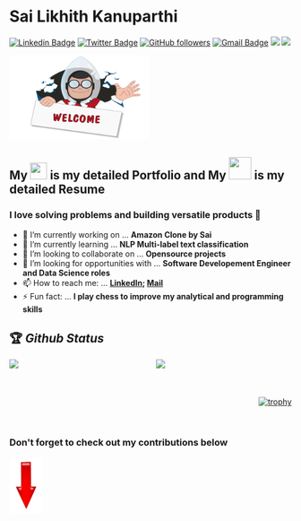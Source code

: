 # Sai Likhith Kanuparthi
[![Linkedin Badge](https://img.shields.io/badge/-sailikhithk-blue?style=social&logo=Linkedin&logoColor=blue&link=https://www.linkedin.com/in/sailikhithk/)](https://www.linkedin.com/in/sailikhithk/) 
[![Twitter Badge](http://img.shields.io/badge/-@codewithsai?style=social&logo=twitter&logoColor=blue&link=https://twitter.com/codewithsai)](https://twitter.com/codewithsai) 
[![GitHub followers](https://img.shields.io/github/followers/sailikhithk?label=Follow&style=social)](https://github.com/sailikhithk/?tab=follow) 
[![Gmail Badge](https://img.shields.io/badge/-sailikhithk?style=social&logo=Gmail&logoColor=red&link=mailto:sailikhithcse@gmail.com)](mailto:sailikhithcse@gmail.com) 
![](https://hitcounter.pythonanywhere.com/count/tag.svg?url=https%3A%2F%2Fsailikhithk.github.io)
![](https://visitor-badge.glitch.me/badge?page_id=sailikhithk.visitor-badge)

<img src="https://github.com/sailikhithk/sailikhithk/blob/master/welcome-13.gif" width="250" height="150">

## My <a href="https://www.linkedin.com/in/sailikhithk"> <img src="https://media-exp1.licdn.com/dms/image/C4D0BAQGyOWvr4W0Pow/company-logo_200_200/0?e=2159024400&v=beta&t=itrwplyUUwPAVxqxN8THySQds9p401UaOtZIurSBVnA" width="30" height="30" ></a> is my detailed Portfolio and My <a href="https://www.github.com/sailikhithk"><img src="https://cdn.iconscout.com/icon/free/png-256/github-153-675523.png" width="40" height="40"></a> is my detailed Resume 

### I love solving problems and building versatile products 👋 


- 🔭 I’m currently working on ... **Amazon Clone by Sai**
- 🌱 I’m currently learning ... **NLP Multi-label text classification**
- 👯 I’m looking to collaborate on ... **Opensource projects**
- 🤔 I’m looking for opportunities with ... **Software Developement Engineer and Data Science roles**
- 📫 How to reach me: ... **[LinkedIn](https://www.linkedin.com/in/sailikhithk); [Mail](mailto:sailikhithcse@gmail.com)**
- ⚡ Fun fact: ... **I play chess to improve my analytical and programming skills**


## 🏆 *Github Status*
<div>
  <img  src="https://github-readme-streak-stats.herokuapp.com/?user=sailikhithk&no-bg=true" width="48%" >
  <img  src="https://github-readme-stats.vercel.app/api?username=sailikhithk&show_icons=true&hide_border=true&theme=transparent" width="48%" align="right" >
</div>
<!--
<a href="https://sailikhithk.com/"><img src="https://github-readme-stats.vercel.app/api?username=sailikhithk&show_icons=true&title_color=000FFF&icon_color=79ff67&text_color=9f9f9f"><img height="137.3px" src="https://github-readme-stats.vercel.app/api/top-langs/?username=sailikhithk&hide=html&hide_title=true&hide_border=true&layout=compact&langs_count=7&exclude_repo=comp426&text_color=000&icon_color=ffftheme=graywhite" /></a>
-->
<br>
<br>
<div align="right">

  [![trophy](https://github-profile-trophy.vercel.app/?username=sailikhithk&no-bg=true&rank=S,AAA,AA,A&margin-w=15)](https://github.com/ryo-ma/github-profile-trophy)

<!-- [![trophy](https://github-profile-trophy.vercel.app/?username=sailikhithk&rank=S,AAA,AA,A&theme=juicyfresh&margin-w=15)](https://github.com/ryo-ma/github-profile-trophy)

![visitors](https://visitor-badge.glitch.me/badge?page_id=onimur.onimur)  -->
</div>
<br>

### Don't forget to check out my contributions below
<img src="https://github.com/sailikhithk/sailikhithk/blob/master/unnamed2.gif" width="60" height="100">


<!--

[![ReadMe Card](https://github-readme-stats.vercel.app/api/pin/?username=anuraghazra&repo=github-readme-stats)](https://github.com/anuraghazra/github-readme-stats)
[![ReadMe Card](https://github-readme-stats.vercel.app/api/pin/?username=anuraghazra&repo=github-readme-stats)](https://github.com/anuraghazra/github-readme-stats)
[![ReadMe Card](https://github-readme-stats.vercel.app/api/pin/?username=anuraghazra&repo=github-readme-stats)](https://github.com/anuraghazra/github-readme-stats)

**sailikhithk/sailikhithk** is a ✨ _special_ ✨ repository because its `README.md` (this file) appears on your GitHub profile.

Here are some ideas to get you started:

- 🔭 I’m currently working on ...
- 🌱 I’m currently learning ...
- 👯 I’m looking to collaborate on ...
- 🤔 I’m looking for help with ...
- 💬 Ask me about ...
- 📫 How to reach me: ...
- 😄 Pronouns: ...
- ⚡ Fun fact: ...
-->
